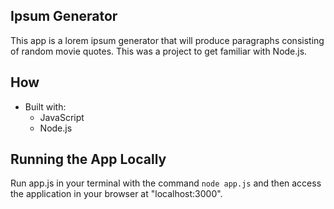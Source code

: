 ## Ipsum Generator

This app is a lorem ipsum generator that will produce paragraphs consisting of random movie quotes.  This was a project to get familiar with Node.js.

## How
- Built with:
  - JavaScript
  - Node.js

## Running the App Locally
Run app.js in your terminal with the command `node app.js` and then access the application in your browser at "localhost:3000".